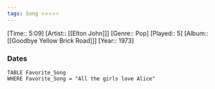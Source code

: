 ```yaml
---
tags: Song ⭐⭐⭐⭐⭐ 
---
```

[Time:: 5:09]
[Artist:: [[Elton John]]]
[Genre:: Pop]
[Played:: 5]
[Album:: [[Goodbye Yellow Brick Road]]]
[Year:: 1973]
### Dates
````dataview
TABLE Favorite_Song
WHERE Favorite_Song = "All the girls love Alice"
````
